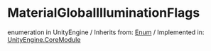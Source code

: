 # MaterialGlobalIlluminationFlags
enumeration in UnityEngine
 / Inherits from: <a href="https://docs.unity3d.com/6000.0/Documentation/ScriptReference/Enum.html">Enum</a> / Implemented in: <a href="https://docs.unity3d.com/6000.0/Documentation/ScriptReference/UnityEngine.CoreModule.html">UnityEngine.CoreModule</a>
